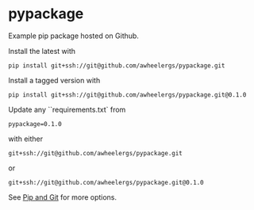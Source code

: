 # pypackage

Example pip package hosted on Github.

Install the latest with

    pip install git+ssh://git@github.com/awheelergs/pypackage.git

Install a tagged version with

    pip install git+ssh://git@github.com/awheelergs/pypackage.git@0.1.0

Update any ``requirements.txt` from

    pypackage=0.1.0

with either

    git+ssh://git@github.com/awheelergs/pypackage.git

or

    git+ssh://git@github.com/awheelergs/pypackage.git@0.1.0

See [Pip and Git](https://pip.pypa.io/en/latest/reference/pip_install/#git) for more options.
